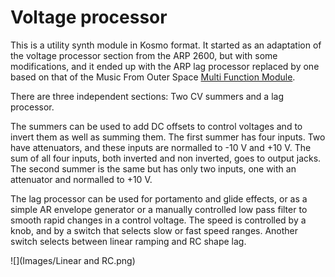 # Voltage processor

This is a utility synth module in Kosmo format. It started as an adaptation of the voltage processor section from the ARP 2600, but with some modifications, and it ended up with the ARP lag processor replaced by one based on that of the Music From Outer Space [Multi Function Module](http://musicfromouterspace.com/analogsynth_new/MULTIFUNCTIONMODULE/MULTIFUNCTIONMODULE.php).

There are three independent sections: Two CV summers and a lag processor.

The summers can be used to add DC offsets to control voltages and to invert them as well as summing them. The first summer has four inputs. Two have attenuators, and these inputs are normalled to -10 V and +10 V. The sum of all four inputs, both inverted and non inverted, goes to output jacks. The second summer is the same but has only two inputs, one with an attenuator and normalled to +10 V.

The lag processor can be used for portamento and glide effects, or as a simple AR envelope generator or a manually controlled low pass filter to smooth rapid changes in a control voltage. The speed is controlled by a knob, and by a switch that selects slow or fast speed ranges. Another switch selects between linear ramping and RC shape lag.

![](Images/Linear and RC.png)